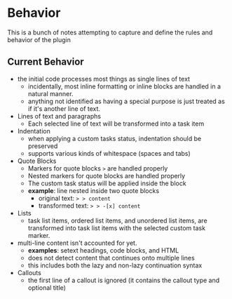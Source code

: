 # Behavior

This is a bunch of notes attempting to capture and define the rules and behavior of the plugin

## Current Behavior

- the initial code processes most things as single lines of text
  - incidentally, most inline formatting or inline blocks are handled in a natural manner.
  - anything not identified as having a special purpose is just treated as if it's another line of text.
- Lines of text and paragraphs
  - Each selected line of text will be transformed into a task item
- Indentation
  - when applying a custom tasks status, indentation should be preserved
  - supports various kinds of whitespace (spaces and tabs)
- Quote Blocks
  - Markers for quote blocks `>` are handled properly
  - Nested markers for quote blocks are handled properly
  - The custom task status will be applied inside the block
  - **example**: line nested inside two quote blocks
    - original text: `> > content`
    - transformed text: `> > -[x] content`
- Lists
  - task list items, ordered list items, and unordered list items, are transformed into task list items with the selected custom task marker.
- multi-line content isn't accounted for yet.
  - **examples**: setext headings, code blocks, and HTML
  - does not detect content that continues onto multiple lines
  - this includes both the lazy and non-lazy continuation syntax
- Callouts
  - the first line of a callout is ignored (it contains the callout type and optional title)
